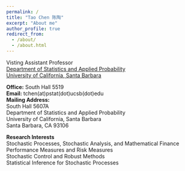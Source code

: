 ```yaml
---
permalink: /
title: "Tao Chen 陈陶"
excerpt: "About me"
author_profile: true
redirect_from: 
  - /about/
  - /about.html
---
```


Visting Assistant Professor  
[Department of Statistics and Applied Probability](http://www.pstat.ucsb.edu)  
[University of California, Santa Barbara](https://www.ucsb.edu)

**Office:** South Hall 5519  
**Email:** tchen(at)pstat(dot)ucsb(dot)edu  
**Mailing Address:**  
South Hall 5607A  
Department of Statistics and Applied Probability  
University of California, Santa Barbara  
Santa Barbara, CA 93106

**Research Interests**  
Stochastic Processes, Stochastic Analysis, and Mathematical Finance  
Performance Measures and Risk Measures  
Stochastic Control and Robust Methods  
Statistical Inference for Stochastic Processes
